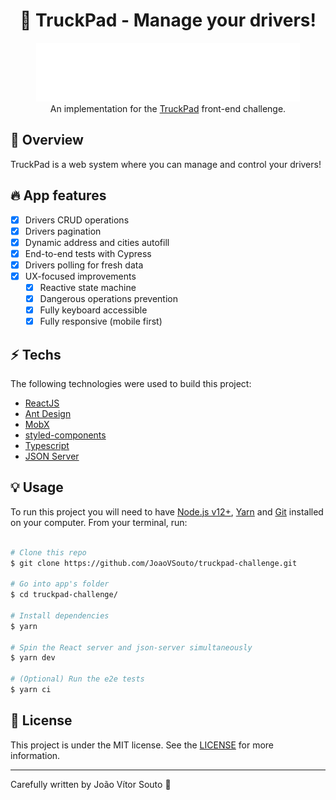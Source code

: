 <h1 align="center">🚚 TruckPad - Manage your drivers!</h1>

<div align="center">
  <a href="https://www.truckpad.com.br/"><img src="https://github.com/JoaoVSouto/truckpad-challenge/blob/main/src/assets/img/truckpad-logo-negativo.svg" /></a>
</div>

<div align="center">
  An implementation for the <a href="https://www.truckpad.com.br/">TruckPad</a> front-end challenge.
</div>

## :tada: Overview

TruckPad is a web system where you can manage and control your drivers!

## :fire: App features

- [x] Drivers CRUD operations
- [x] Drivers pagination
- [x] Dynamic address and cities autofill
- [x] End-to-end tests with Cypress
- [x] Drivers polling for fresh data
- [x] UX-focused improvements
  - [x] Reactive state machine
  - [x] Dangerous operations prevention
  - [x] Fully keyboard accessible
  - [x] Fully responsive (mobile first)

## :zap: Techs

The following technologies were used to build this project:

- [ReactJS](https://reactjs.org/)
- [Ant Design](https://ant.design/)
- [MobX](https://mobx.js.org/)
- [styled-components](https://styled-components.com/)
- [Typescript](https://www.typescriptlang.org/)
- [JSON Server](https://github.com/typicode/json-server/)

## :bulb: Usage

To run this project you will need to have [Node.js v12+](https://nodejs.org/en/), [Yarn](https://yarnpkg.com/) and [Git](https://git-scm.com/) installed on your computer. From your terminal, run:

```bash

# Clone this repo
$ git clone https://github.com/JoaoVSouto/truckpad-challenge.git

# Go into app's folder
$ cd truckpad-challenge/

# Install dependencies
$ yarn

# Spin the React server and json-server simultaneously
$ yarn dev

# (Optional) Run the e2e tests
$ yarn ci
```

## :page_facing_up: License

This project is under the MIT license. See the [LICENSE](https://github.com/JoaoVSouto/truckpad-challenge/blob/main/LICENSE) for more information.

---

Carefully written by João Vítor Souto :ocean:
